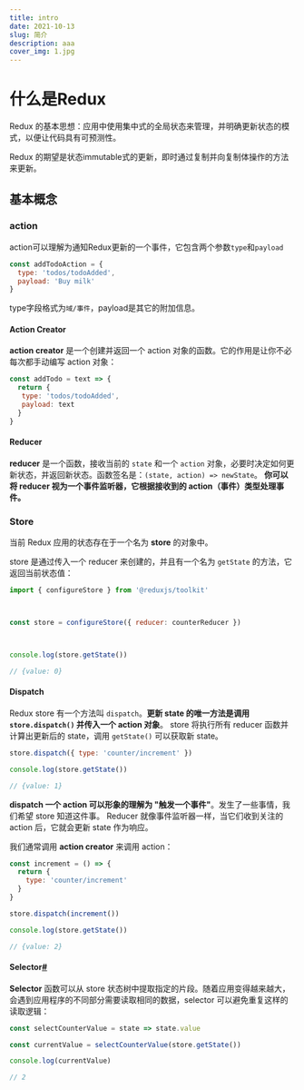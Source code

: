 ```yaml
---
title: intro
date: 2021-10-13
slug: 简介
description: aaa
cover_img: 1.jpg
---
```


# 什么是Redux

Redux 的基本思想：应用中使用集中式的全局状态来管理，并明确更新状态的模式，以便让代码具有可预测性。

Redux 的期望是状态immutable式的更新，即时通过复制并向复制体操作的方法来更新。



## 基本概念



### action

​	action可以理解为通知Redux更新的一个事件，它包含两个参数`type`和`payload`

```jsx
const addTodoAction = {
  type: 'todos/todoAdded',
  payload: 'Buy milk'
}
```

type字段格式为`域/事件`，payload是其它的附加信息。





#### Action Creator

**action creator** 是一个创建并返回一个 action 对象的函数。它的作用是让你不必每次都手动编写 action 对象：

```jsx
const addTodo = text => {
  return {
   type: 'todos/todoAdded',
   payload: text
  }
}
```





#### Reducer

**reducer** 是一个函数，接收当前的 `state` 和一个 `action` 对象，必要时决定如何更新状态，并返回新状态。函数签名是：`(state, action) => newState`。 **你可以将 reducer 视为一个事件监听器，它根据接收到的 action（事件）类型处理事件。**





### Store

当前 Redux 应用的状态存在于一个名为 **store** 的对象中。

store 是通过传入一个 reducer 来创建的，并且有一个名为 `getState` 的方法，它返回当前状态值：

```jsx
import { configureStore } from '@reduxjs/toolkit'



const store = configureStore({ reducer: counterReducer })



console.log(store.getState())

// {value: 0}
```





#### Dispatch

Redux store 有一个方法叫 `dispatch`。**更新 state 的唯一方法是调用 `store.dispatch()` 并传入一个 action 对象**。 store 将执行所有 reducer 函数并计算出更新后的 state，调用 `getState()` 可以获取新 state。

```jsx
store.dispatch({ type: 'counter/increment' })

console.log(store.getState())

// {value: 1}
```



**dispatch 一个 action 可以形象的理解为 "触发一个事件"**。发生了一些事情，我们希望 store 知道这件事。 Reducer 就像事件监听器一样，当它们收到关注的 action 后，它就会更新 state 作为响应。

我们通常调用 **action creator** 来调用 action：

```jsx
const increment = () => {
  return {
    type: 'counter/increment'
  }
}

store.dispatch(increment())

console.log(store.getState())

// {value: 2}
```



#### Selector[#](https://cn.redux.js.org/tutorials/essentials/part-1-overview-concepts#selector)

**Selector** 函数可以从 store 状态树中提取指定的片段。随着应用变得越来越大，会遇到应用程序的不同部分需要读取相同的数据，selector 可以避免重复这样的读取逻辑：

```jsx
const selectCounterValue = state => state.value

const currentValue = selectCounterValue(store.getState())

console.log(currentValue)

// 2
```

